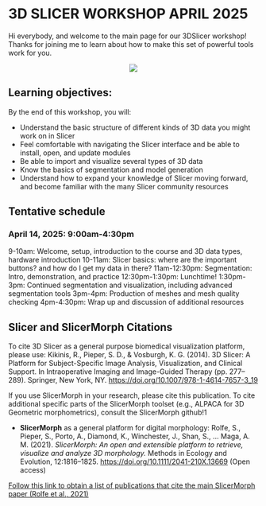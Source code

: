 # 3D SLICER WORKSHOP APRIL 2025 

Hi everybody, and welcome to the main page for our 3DSlicer workshop! Thanks for joining me to learn about how to make this set of powerful tools work for you.

<p align = "center">
<img src="images/radshrew.png">
</p>

## Learning objectives:

By the end of this workshop, you will:
- Understand the basic structure of different kinds of 3D data you might work on in Slicer
- Feel comfortable with navigating the Slicer interface and be able to install, open, and update modules
- Be able to import and visualize several types of 3D data
- Know the basics of segmentation and model generation
- Understand how to expand your knowledge of Slicer moving forward, and become familiar with the many Slicer community resources

## Tentative schedule

### April 14, 2025: 9:00am-4:30pm
9-10am: Welcome, setup, introduction to the course and 3D data types, hardware introduction
10-11am: Slicer basics: where are the important buttons? and how do I get my data in there? 
11am-12:30pm: Segmentation: Intro, demonstration, and practice
12:30pm-1:30pm: Lunchtime!
1:30pm-3pm: Continued segmentation and visualization, including advanced segmentation tools
3pm-4pm: Production of meshes and mesh quality checking
4pm-4:30pm: Wrap up and discussion of additional resources


## Slicer and SlicerMorph Citations

To cite 3D Slicer as a general purpose biomedical visualization platform, please use: Kikinis, R., Pieper, S. D., & Vosburgh, K. G. (2014). 3D Slicer: A Platform for Subject-Specific Image Analysis, Visualization, and Clinical Support. In Intraoperative Imaging and Image-Guided Therapy (pp. 277–289). Springer, New York, NY. https://doi.org/10.1007/978-1-4614-7657-3_19

If you use SlicerMorph in your research, please cite this publication. To cite additional specific parts of the SlicerMorph toolset (e.g., ALPACA for 3D Geometric morphometrics), consult the SlicerMorph github!1

* **SlicerMorph** as a general platform for digital morphology: Rolfe, S., Pieper, S., Porto, A., Diamond, K., Winchester, J., Shan, S., … Maga, A. M. (2021). _SlicerMorph: An open and extensible platform to retrieve, visualize and analyze 3D morphology._ Methods in Ecology and Evolution, 12:1816–1825. https://doi.org/10.1111/2041-210X.13669 (Open access)


[Follow this link to obtain a list of publications that cite the main SlicerMorph paper (Rolfe et al., 2021)](https://scholar.google.com/scholar?hl=en&as_sdt=5,48&sciodt=0,48&cites=13786917364486709604&scipsc=&q=&scisbd=1)
